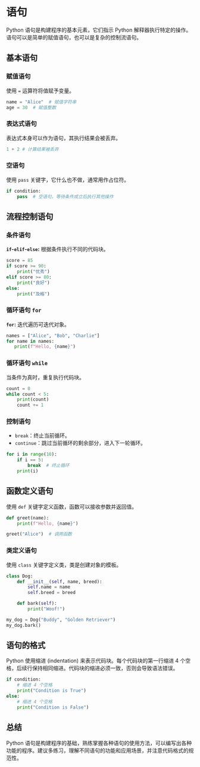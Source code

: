 # 语句

Python 语句是构建程序的基本元素，它们指示 Python 解释器执行特定的操作。语句可以是简单的赋值语句，也可以是复杂的控制流语句。

## 基本语句

### 赋值语句

使用 `=` 运算符将值赋予变量。

```python
name = "Alice"  # 赋值字符串
age = 30  # 赋值整数
```

### 表达式语句

表达式本身可以作为语句，其执行结果会被丢弃。

```py
1 + 2 # 计算结果被丢弃
```

### 空语句

使用 `pass` 关键字，它什么也不做，通常用作占位符。

```python
if condition:
    pass  # 空语句，等待条件成立后执行其他操作
```

## 流程控制语句

### 条件语句

**`if`-`elif`-`else`:** 根据条件执行不同的代码块。

```python
score = 85
if score >= 90:
    print("优秀")
elif score >= 80:
    print("良好")
else:
    print("及格")
```

### 循环语句 `for`

**`for`:** 迭代遍历可迭代对象。

 ```python
names = ["Alice", "Bob", "Charlie"]
for name in names:
    print(f"Hello, {name}")
 ```

###  循环语句 `while` 

当条件为真时，重复执行代码块。

```python
count = 0
while count < 5:
    print(count)
    count += 1
```

### 控制语句

- `break`：终止当前循环。
- `continue`：跳过当前循环的剩余部分，进入下一轮循环。

```python
for i in range(10):
    if i == 5:
        break  # 终止循环
    print(i)
```

## 函数定义语句

使用 `def` 关键字定义函数，函数可以接收参数并返回值。

```python
def greet(name):
    print(f"Hello, {name}")

greet("Alice")  # 调用函数
```

### 类定义语句

使用 `class` 关键字定义类，类是创建对象的模板。

```python
class Dog:
    def __init__(self, name, breed):
        self.name = name
        self.breed = breed

    def bark(self):
        print("Woof!")

my_dog = Dog("Buddy", "Golden Retriever")
my_dog.bark()
```

## 语句的格式

Python 使用缩进 (indentation) 来表示代码块。每个代码块的第一行缩进 4 个空格，后续行保持相同缩进。代码块的缩进必须一致，否则会导致语法错误。

```python
if condition:
    # 缩进 4 个空格
    print("Condition is True")
else:
    # 缩进 4 个空格
    print("Condition is False")
```

## 总结

Python 语句是构建程序的基础，熟练掌握各种语句的使用方法，可以编写出各种功能的程序。建议多练习，理解不同语句的功能和应用场景，并注意代码格式的规范性。

